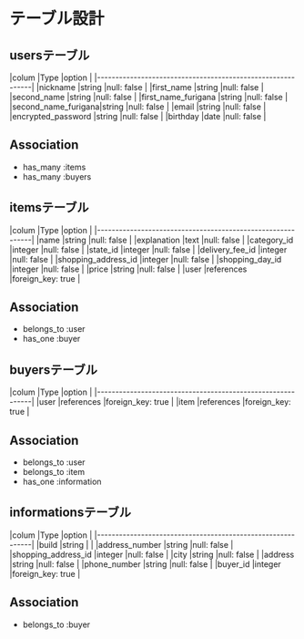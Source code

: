 # テーブル設計

## usersテーブル
|colum               |Type            |option                |
|------------------------------------------------------------|
|nickname            |string          |null: false           |
|first_name          |string          |null: false           |
|second_name         |string          |null: false           |
|first_name_furigana |string          |null: false           |
|second_name_furigana|string          |null: false           |
|email               |string          |null: false           |
|encrypted_password  |string          |null: false           |
|birthday            |date            |null: false           |

## Association
- has_many :items
- has_many :buyers

## itemsテーブル
|colum               |Type            |option                |
|------------------------------------------------------------|
|name                |string          |null: false           |
|explanation         |text            |null: false           |
|category_id         |integer         |null: false           |
|state_id            |integer         |null: false           |
|delivery_fee_id     |integer         |null: false           |
|shopping_address_id |integer         |null: false           |
|shopping_day_id     |integer         |null: false           |
|price               |string          |null: false           |
|user                |references      |foreign_key: true     |

## Association
- belongs_to :user
- has_one :buyer

## buyersテーブル
|colum               |Type            |option                |
|------------------------------------------------------------|
|user                |references      |foreign_key: true     |
|item                |references      |foreign_key: true     |

## Association
- belongs_to :user
- belongs_to :item
- has_one :information

## informationsテーブル
|colum               |Type            |option                |
|------------------------------------------------------------|
|build               |string          |                      |
|address_number      |string          |null: false           |
|shopping_address_id |integer         |null: false           |
|city                |string          |null: false           |
|address             |string          |null: false           |
|phone_number        |string          |null: false           |
|buyer_id            |integer         |foreign_key: true     |

## Association
- belongs_to :buyer






